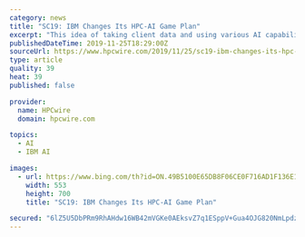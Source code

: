 ```yaml
---
category: news
title: "SC19: IBM Changes Its HPC-AI Game Plan"
excerpt: "This idea of taking client data and using various AI capabilities to turn it into actionable insight isn’t new at IBM. That was at least part of the core IBM Watson strategy. At SC18, Turek, whose title just changed to vice president of high performance and cognitive computing, IBM Cognitive Systems, outlined a similar idea. The most recent ..."
publishedDateTime: 2019-11-25T18:29:00Z
sourceUrl: https://www.hpcwire.com/2019/11/25/sc19-ibm-changes-its-hpc-ai-game-plan/
type: article
quality: 39
heat: 39
published: false

provider:
  name: HPCwire
  domain: hpcwire.com

topics:
  - AI
  - IBM AI

images:
  - url: https://www.bing.com/th?id=ON.49B5100E65DB8F06CE0F716AD1F136E1
    width: 553
    height: 700
    title: "SC19: IBM Changes Its HPC-AI Game Plan"

secured: "6lZ5U5DbPRm9RhAHdw16WB42mVGKe0AEksvZ7q1ESppV+Gua4OJG820NmLpdz6DPj6lndl44QLdRKOuDNwDtxMZEtK55aQ1BgPKWZVFuj2jCBb0DR32Z8oYvyK2heHXATsn5HwdD95L04+8AkjNtplHyocYRNQlz8eTntpI8QcQ2nt+yMCSLCgN3zaXMGvJ70mdf2pyYdnxIogr7yz26LsBi5bJlCvjXc79Q1ZxRb8IPkXfuQNlt5oxtOZwEu9Pu7g6Iz8ieY0BsWKRzputTBQ==;+YeJ/mQOybe/QV6mvRfhpg=="
---
```


